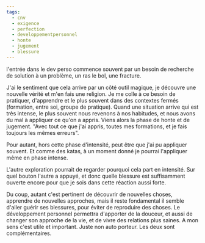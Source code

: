 ```yaml
---
tags:
  - cnv
  - exigence
  - perfection
  - developpementpersonnel
  - honte
  - jugement
  - blessure
---
```

l'entrée dans le dev perso commence souvent par un besoin de recherche de solution à un problème, un ras le bol, une fracture.

J'ai le sentiment que cela arrive par un côté outil magique, je découvre une nouvelle vérité et m'en fais une religion.
Je me colle à ce besoin de pratiquer, d'apprendre et le plus souvent dans des contextes fermés (formation, entre soi, groupe de pratique).
Quand une situation arrive qui est très intense, le plus souvent nous revenons à nos habitudes, et nous avons du mal à appliquer ce qu'on a appris.
Viens alors la phase de honte et de jugement. "Avec tout ce que j'ai appris, toutes mes formations, et je fais toujours les mêmes erreurs".

Pour autant, hors cette phase d'intensité, peut être que j'ai pu appliquer souvent. Et comme des katas, à un moment donné je pourrai l'appliquer même en phase intense. 

L'autre exploration pourrait de regarder pourquoi cela part en intensité. Sur quel bouton l'autre a appuyé, et donc quelle blessure est suffisamment ouverte encore pour que je sois dans cette réaction aussi forte.

Du coup, autant c'est pertinent de découvrir de nouvelles choses, apprendre de nouvelles approches, mais il reste fondamental il semble d'aller guérir ses blessures, pour éviter de reproduire des choses.
Le développement personnel permettra d'apporter de la douceur, et aussi de changer son approche de la vie, et de vivre des relations plus saines. A mon sens c'est utile et important.
Juste non auto porteur. Les deux sont complémentaires.